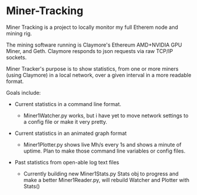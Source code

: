 # Miner-Tracking

Miner Tracking is a project to locally monitor my full Etherem node and mining rig. 

The mining software running is Claymore's Ethereum AMD+NVIDIA GPU Miner, and Geth. Claymore responds to json requests via raw TCP/IP sockets. 

Miner Tracker's purpose is to show statistics, from one or more miners (using Claymore) in a local network, over a given interval in a more readable format. 

Goals include:

* Current statistics in a command line format.

  *  Miner1Watcher.py works, but i have yet to move network settings to a config file or make it very pretty.
    
* Current statistics in an animated graph format

  * Miner1Plotter.py shows live Mh/s every 1s and shows a minute of uptime. Plan to make those command line variables or config files.
    
* Past statistics from open-able log text files

  * Currently building new Miner1Stats.py Stats obj to progress and make a better Miner1Reader.py, will rebuild Watcher and Plotter with Stats()
